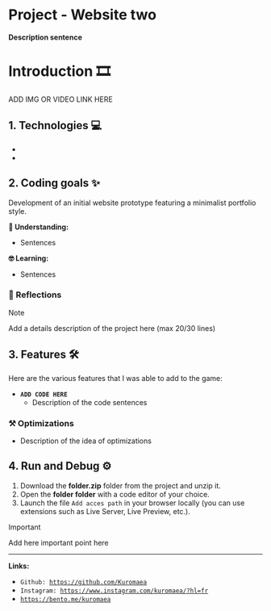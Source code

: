 # Project - Website two

**Description sentence**

# Introduction 🎞

ADD IMG OR VIDEO LINK HERE

## 1. Technologies 💻

- <code></code>
- <code></code>

## 2. Coding goals ✨

Development of an initial website prototype featuring a minimalist portfolio style.

**🤔 Understanding:**

- Sentences

**🤓 Learning:**

- Sentences

### 🔁 Reflections

> [!NOTE]
Add a details description of the project here (max 20/30 lines)
> 

## 3. Features 🛠

Here are the various features that I was able to add to the game:

- **<code>ADD CODE HERE</code>**
    - Description of the code sentences

### ⚒ Optimizations

- Description of the idea of optimizations

## 4. Run and Debug ⚙

1. Download the **folder.zip** folder from the project and unzip it.
2. Open the **folder folder** with a code editor of your choice.
3. Launch the file <code>Add acces path</code> in your browser locally (you can use extensions such as Live Server, Live Preview, etc.).

> [!IMPORTANT]
Add here important point here
> 

---

**Links:**

- <code>Github: https://github.com/Kuromaea</code>
- <code>Instagram: https://www.instagram.com/kuromaea/?hl=fr</code>
- <code>https://bento.me/kuromaea</code>
